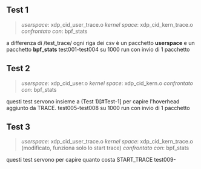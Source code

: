 ## Test 1
> *userspace*: xdp_cid_user_trace.o 
> *kernel space*: xdp_cid_kern_trace.o
> *confrontato con*: bpf_stats

a differenza di /test_trace/ ogni riga dei csv è un pacchetto **userspace** e un pacchetto **bpf_stats**
test001-test004 su 1000 run con invio di 1 pacchetto

## Test 2
> *userspace*: xdp_cid_user.o 
> *kernel space*: xdp_cid_kern.o
> *confrontato con*: bpf_stats

questi test servono insieme a (Test 1)[#Test-1] per capire l'hoverhead aggiunto da TRACE.
test005-test008 su 1000 run con invio di 1 pacchetto

## Test 3
> *userspace*: xdp_cid_user_trace.o 
> *kernel space*: xdp_cid_kern_trace.o (modificato, funziona solo lo start trace)
> *confrontato con*: bpf_stats

questi test servono per capire quanto costa START_TRACE
test009-
